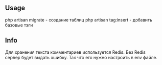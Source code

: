 ## Usage
php artisan migrate - создание таблиц
php artisan tag:insert - добавить базовые тэги
## Info
Для хранения текста комментариев используется Redis.
Без Redis сервер будет выдать ошибку. Так что его нужно настроить в env файле.
